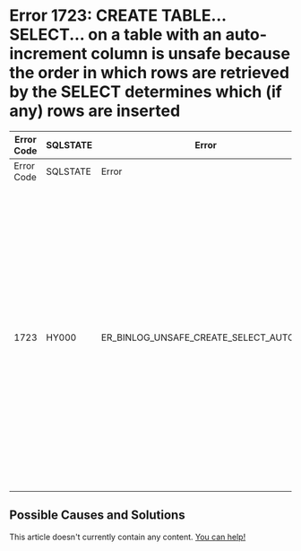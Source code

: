 
# Error 1723: CREATE TABLE... SELECT... on a table with an auto-increment column is unsafe because the order in which rows are retrieved by the SELECT determines which (if any) rows are inserted


| Error Code | SQLSTATE | Error | Description |
| --- | --- | --- | --- |
| Error Code | SQLSTATE | Error | Description |
| 1723 | HY000 | ER_BINLOG_UNSAFE_CREATE_SELECT_AUTOINC | CREATE TABLE... SELECT... on a table with an auto-increment column is unsafe because the order in which rows are retrieved by the SELECT determines which (if any) rows are inserted. This order cannot be predicted and may differ on master and the slave. |




## Possible Causes and Solutions


This article doesn't currently contain any content. [You can help!](/kb/en/writing-and-editing-knowledge-base-articles/)

